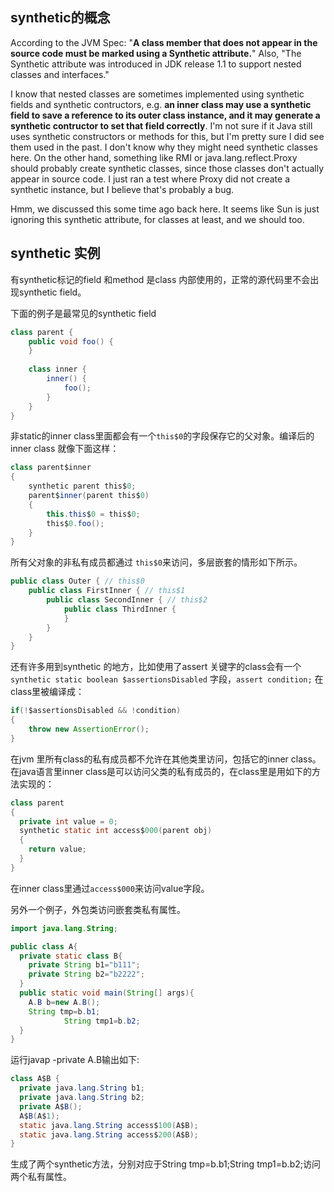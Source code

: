 ## synthetic的概念 

According to the JVM Spec: "**A class member that does not appear in the source code must be marked using a Synthetic attribute.**" Also, "The Synthetic attribute was introduced in JDK release 1.1 to support nested classes and interfaces."    

I know that nested classes are sometimes implemented using synthetic fields and synthetic contructors, e.g. **an inner class may use a synthetic field to save a reference to its outer class instance, and it may generate a synthetic contructor to set that field correctly**. I'm not sure if it Java still uses synthetic constructors or methods for this, but I'm pretty sure I did see them used in the past. I don't know why they might need synthetic classes here. On the other hand, something like RMI or java.lang.reflect.Proxy should probably create synthetic classes, since those classes don't actually appear in source code. I just ran a test where Proxy did not create a synthetic instance, but I believe that's probably a bug.   

Hmm, we discussed this some time ago back here. It seems like Sun is just ignoring this synthetic attribute, for classes at least, and we should too.   

## synthetic 实例
有synthetic标记的field 和method 是class 内部使用的，正常的源代码里不会出现synthetic field。  

下面的例子是最常见的synthetic field 
``` java
class parent {   
    public void foo() {   
    }   
  
    class inner {   
        inner() {   
      		foo();   
    	}   
    }   
}  
```
非static的inner class里面都会有一个`this$0`的字段保存它的父对象。编译后的inner class 就像下面这样：  
``` java
class parent$inner   
{   
	synthetic parent this$0;   
	parent$inner(parent this$0)   
	{   
		this.this$0 = this$0;   
		this$0.foo();   
	}   
}  
```
所有父对象的非私有成员都通过 `this$0`来访问，多层嵌套的情形如下所示。 
``` java
public class Outer { // this$0
	public class FirstInner { // this$1
		public class SecondInner { // this$2
			public class ThirdInner {
			}
		}
	}
}
```
还有许多用到synthetic 的地方，比如使用了assert 关键字的class会有一个 `synthetic static boolean $assertionsDisabled` 字段，`assert condition;` 在class里被编译成：  
``` java
if(!$assertionsDisabled && !condition)   
{   
	throw new AssertionError();   
}  
```

在jvm 里所有class的私有成员都不允许在其他类里访问，包括它的inner class。在java语言里inner class是可以访问父类的私有成员的，在class里是用如下的方法实现的：   
``` java
class parent   
{   
  private int value = 0;   
  synthetic static int access$000(parent obj)   
  {   
    return value;   
  }   
}  
```
在inner class里通过`access$000`来访问value字段。   

另外一个例子，外包类访问嵌套类私有属性。  
``` java
import java.lang.String;

public class A{
  private static class B{
    private String b1="b111";
    private String b2="b2222";
  }
  public static void main(String[] args){
    A.B b=new A.B();
    String tmp=b.b1;
            String tmp1=b.b2;
  }
}
```
运行javap -private A.B输出如下:
``` java
class A$B {
  private java.lang.String b1;
  private java.lang.String b2;
  private A$B();
  A$B(A$1);
  static java.lang.String access$100(A$B);
  static java.lang.String access$200(A$B);
}
``` 
生成了两个synthetic方法，分别对应于String tmp=b.b1;String tmp1=b.b2;访问两个私有属性。


